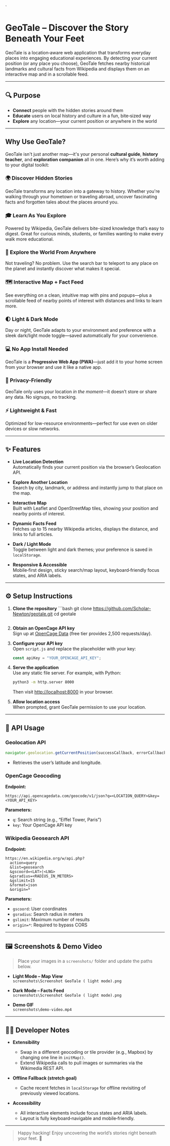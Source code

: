 `
# GeoTale – Discover the Story Beneath Your Feet

GeoTale is a location‑aware web application that transforms everyday places into engaging educational experiences. By detecting your current position (or any place you choose), GeoTale fetches nearby historical landmarks and cultural facts from Wikipedia and displays them on an interactive map and in a scrollable feed.

---

## 🔍 Purpose

- **Connect** people with the hidden stories around them  
- **Educate** users on local history and culture in a fun, bite‑sized way  
- **Explore** any location—your current position or anywhere in the world  

---

## Why Use GeoTale?

GeoTale isn't just another map—it's your personal **cultural guide**, **history teacher**, and **exploration companion** all in one. Here’s why it’s worth adding to your digital toolkit:

### 🌍 Discover Hidden Stories
GeoTale transforms any location into a gateway to history. Whether you're walking through your hometown or traveling abroad, uncover fascinating facts and forgotten tales about the places around you.

### 🎓 Learn As You Explore
Powered by Wikipedia, GeoTale delivers bite-sized knowledge that’s easy to digest. Great for curious minds, students, or families wanting to make every walk more educational.

### 🔎 Explore the World From Anywhere
Not traveling? No problem. Use the search bar to teleport to any place on the planet and instantly discover what makes it special.

### 🗺️ Interactive Map + Fact Feed
See everything on a clean, intuitive map with pins and popups—plus a scrollable feed of nearby points of interest with distances and links to learn more.

### 🌓 Light & Dark Mode
Day or night, GeoTale adapts to your environment and preference with a sleek dark/light mode toggle—saved automatically for your convenience.

### 💻 No App Install Needed
GeoTale is a **Progressive Web App (PWA)**—just add it to your home screen from your browser and use it like a native app.

### 🔐 Privacy-Friendly
GeoTale only uses your location *in the moment*—it doesn’t store or share any data. No signups, no tracking.

### ⚡ Lightweight & Fast
Optimized for low-resource environments—perfect for use even on older devices or slow networks.

---

## ✨ Features

- **Live Location Detection**  
  Automatically finds your current position via the browser’s Geolocation API.

- **Explore Another Location**  
  Search by city, landmark, or address and instantly jump to that place on the map.

- **Interactive Map**  
  Built with Leaflet and OpenStreetMap tiles, showing your position and nearby points of interest.

- **Dynamic Facts Feed**  
  Fetches up to 15 nearby Wikipedia articles, displays the distance, and links to full articles.

- **Dark / Light Mode**  
  Toggle between light and dark themes; your preference is saved in `localStorage`.

- **Responsive & Accessible**  
  Mobile‑first design, sticky search/map layout, keyboard‑friendly focus states, and ARIA labels.

---

## ⚙️ Setup Instructions

1. **Clone the repository**     ```bash
   git clone https://github.com/Scholar-Newton/geotale.git
   cd geotale
   ```

2. **Obtain an OpenCage API key**  
   Sign up at [OpenCage Data](https://opencagedata.com) (free tier provides 2,500 requests/day).

3. **Configure your API key**  
   Open `script.js` and replace the placeholder with your key:
   ```js
   const apiKey = "YOUR_OPENCAGE_API_KEY";
   ```

4. **Serve the application**  
   Use any static file server. For example, with Python:
   ```bash
   python3 -m http.server 8000
   ```
   Then visit [http://localhost:8000](http://localhost:8000) in your browser.

5. **Allow location access**  
   When prompted, grant GeoTale permission to use your location.

---

## 📡 API Usage

### Geolocation API  
```js
navigator.geolocation.getCurrentPosition(successCallback, errorCallback);
```
- Retrieves the user’s latitude and longitude.

### OpenCage Geocoding  
**Endpoint:**  
```
https://api.opencagedata.com/geocode/v1/json?q=<LOCATION_QUERY>&key=<YOUR_API_KEY>
```  
**Parameters:**  
- `q`: Search string (e.g., “Eiffel Tower, Paris”)  
- `key`: Your OpenCage API key  

### Wikipedia Geosearch API  
**Endpoint:**  
```
https://en.wikipedia.org/w/api.php?
  action=query
  &list=geosearch
  &gscoord=<LAT>|<LNG>
  &gsradius=<RADIUS_IN_METERS>
  &gslimit=15
  &format=json
  &origin=*
```  
 **Parameters:**  
- `gscoord`: User coordinates  
- `gsradius`: Search radius in meters  
- `gslimit`: Maximum number of results  
- `origin=*`: Required to bypass CORS  

---

## 🖼️ Screenshots & Demo Video

> Place your images in a `screenshots/` folder and update the paths below.

- **Light Mode – Map View**  
  `screenshots\Screenshot GeoTale ( light mode).png`

- **Dark Mode – Facts Feed**  
  `screenshots\Screenshot GeoTale ( light mode).png`

- **Demo GIF**  
  `screenshots\demo-video.mp4`

---

## 👩‍💻 Developer Notes

- **Extensibility**  
  - Swap in a different geocoding or tile provider (e.g., Mapbox) by changing one line in `initMap()`.  
  - Extend Wikipedia calls to pull images or summaries via the Wikimedia REST API.

- **Offline Fallback (stretch goal)**  
  - Cache recent fetches in `localStorage` for offline revisiting of previously viewed locations.

- **Accessibility**  
  - All interactive elements include focus states and ARIA labels.  
  - Layout is fully keyboard‑navigable and mobile‑friendly.

---

> Happy hacking! Enjoy uncovering the world’s stories right beneath your feet. 🚀  
